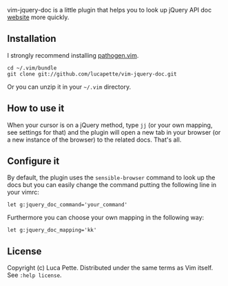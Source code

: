 vim-jquery-doc is a little plugin that helps you to look up jQuery API doc
[website](http://api.jquery.com/) more quickly.


Installation
------------

I strongly recommend installing [pathogen.vim](https://github.com/tpope/pathogen.vim).

    cd ~/.vim/bundle
    git clone git://github.com/lucapette/vim-jquery-doc.git

Or you can unzip it in your `~/.vim` directory.

How to use it
-------------

When your cursor is on a jQuery method, type `jj` (or your own mapping, see
settings for that) and the plugin will open a new tab in your browser (or a
new instance of the browser) to the related docs. That's all.

Configure it
------------

By default, the plugin uses the `sensible-browser` command to look up the docs
but you can easily change the command putting the following line in your
vimrc:

    let g:jquery_doc_command='your_command'

Furthermore you can choose your own mapping in the following way:

    let g:jquery_doc_mapping='kk'

License
-------

Copyright (c) Luca Pette. Distributed under the same terms as Vim itself. See `:help license`.
